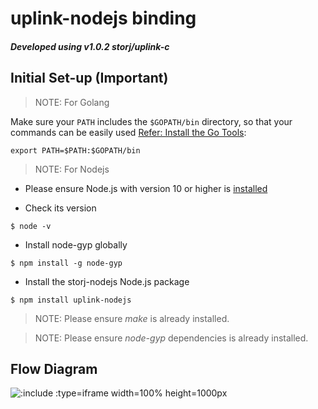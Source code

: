 # <b>uplink-nodejs binding</b>
#### *Developed using v1.0.2 storj/uplink-c*

## <b>Initial Set-up (Important)</b>

> NOTE: For Golang

Make sure your `PATH` includes the `$GOPATH/bin` directory, so that your commands can be easily used [Refer: Install the Go Tools](https://golang.org/doc/install):
```
export PATH=$PATH:$GOPATH/bin
```

> NOTE: For Nodejs 

* Please ensure Node.js with version 10 or higher is [installed](https://nodejs.org/en/download/)

* Check its version
```
$ node -v
```
* Install node-gyp globally
```
$ npm install -g node-gyp
```
* Install the storj-nodejs Node.js package
```
$ npm install uplink-nodejs
```

> NOTE: Please ensure *make* is already installed.

> NOTE: Please ensure *node-gyp* dependencies is already installed.



## <b>Flow Diagram</b>

![](/_images/arch.drawio.png ':include :type=iframe width=100% height=1000px')
